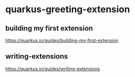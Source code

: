 # quarkus-greeting-extension

## building my first extension
https://quarkus.io/guides/building-my-first-extension

## writing-extensions
https://quarkus.io/guides/writing-extensions
